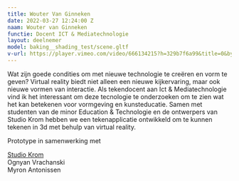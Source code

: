 ```yaml
---
title: Wouter Van Ginneken
date: 2022-03-27 12:24:00 Z
naam: Wouter van Ginneken
functie: Docent ICT & Mediatechnologie
layout: deelnemer
model: baking__shading_test/scene.gltf
v-url: https://player.vimeo.com/video/666134215?h=329b7f6a99&title=0&byline=0&portrait=0&speed=0&badge=0&autopause=0&player_id=0&app_id=58479/embed
---
```


Wat zijn goede condities om met nieuwe technologie te creëren en vorm te geven? Virtual reality biedt niet alleen een nieuwe kijkervaring, maar ook nieuwe vormen van interactie. Als tekendocent aan Ict & Mediatechnologie vind ik het interessant om deze tecnologie te onderzoeken om te zien wat het kan betekenen voor vormgeving en kunsteducatie. Samen met studenten van de minor Education & Technologie en de ontwerpers van Studio Krom hebben we een tekenapplicatie ontwikkeld om te kunnen tekenen in 3d met behulp van virtual reality.

Prototype in samenwerking met

[Studio Krom](http://krom.studio)\
Ognyan Vrachanski\
Myron Antonissen